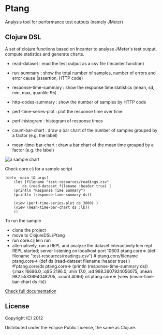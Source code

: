 Ptang
=====

Analysis tool for performance test outputs (namely JMeter)

Clojure DSL
-----------
A set of clojure functions based on Incanter to analyse JMeter's test output, compute statistics and generate charts. 

* read-dataset : read the test output as a csv file (Incanter function)

* run-summary : show the total number of samples, number of errors and error cause (assertion, HTTP code)
* response-time-summary : show the response time statistics (mean, sd, min, max, quantile 95)
* http-codes-summary : show the number of samples by HTTP code

* perf-time-series-plot : plot the response time over time
* perf-histogram : histogram of response times
* count-bar-chart : draw a bar chart of the number of samples grouped by a factor (e.g. the label)
* mean-time-bar-chart : draw a bar chart of the mean time grouped by a factor (e.g. the label)

![a sample chart](/wiki/cfalguiere/Ptang/ClojureDSL/images/ResponseTimeOverTime.png)

Check core.clj for a sample script

	(defn -main [& args]
  		(let [filename "test-resources/readings.csv"
			ds (read-dataset filename :header true) ]
    	(println "Response Time Summary")
    	(println (response-time-summary ds))
    	
    	(view (perf-time-series-plot ds 3000) )
    	(view (mean-time-bar-chart ds :lb))
    	))

To run the sample
* clone the project
* move to ClojureDSL/Ptang
* run core.clj
	lein run
* alternatively, run a REPL and analyze the dataset interactively
	lein repl
	REPL started; server listening on localhost port 10603
	ptang.core=> (def filename "test-resources/readings.csv")
	#'ptang.core/filename
	ptang.core=> (def ds (read-dataset filename :header true) )
	#'ptang.core/ds
	ptang.core=> (println (response-time-summary ds))
	{:max 16696.0, :q95 2196.0, :min 17.0, :sd 998.3607924056075, :mean 982.5533694048205, :count 4066}
	nil
	ptang.core=> (view (mean-time-bar-chart ds :lb))
	
[Check full documentation](/cfalguiere/Ptang/wiki/ClojureDSL)

License
-------

Copyright (C) 2012 

Distributed under the Eclipse Public License, the same as Clojure.
